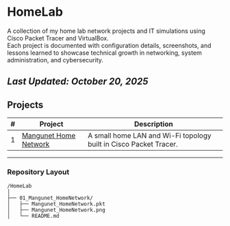 # HomeLab

A collection of my home lab network projects and IT simulations using Cisco Packet Tracer and VirtualBox.  
Each project is documented with configuration details, screenshots, and lessons learned to showcase technical growth in networking, system administration, and cybersecurity.

_Last Updated: October 20, 2025_
---

## Projects

| # | Project | Description |
|---|----------|-------------|
| 1 | [Mangunet Home Network](./01_Mangunet_HomeNetwork/README.md) | A small home LAN and Wi-Fi topology built in Cisco Packet Tracer. |

---

### Repository Layout
```
/HomeLab
│
├── 01_Mangunet_HomeNetwork/
│   ├── Mangunet_HomeNetwork.pkt
│   ├── Mangunet_HomeNetwork.png
│   └── README.md

```
